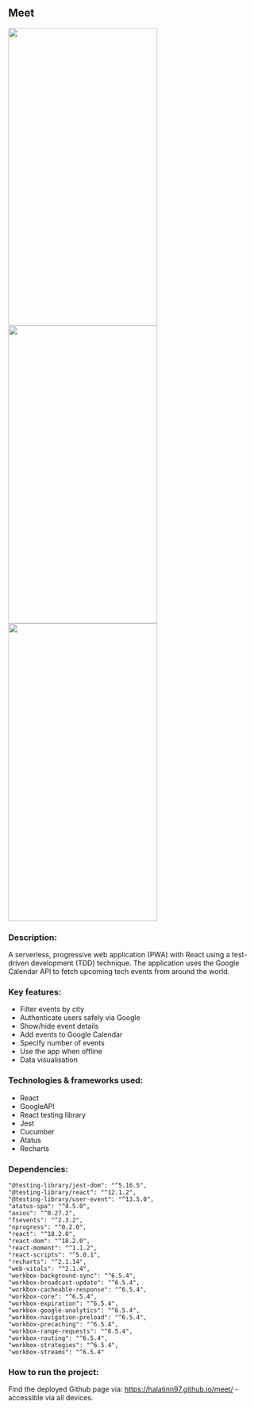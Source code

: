 ## Meet

<img width="300" height="600" src="https://user-images.githubusercontent.com/76042761/193661152-dd1a4377-1436-4317-ba59-1fe48e7e3a8d.jpg">    <img width="300" height="600" src="https://user-images.githubusercontent.com/76042761/193661217-67b855b3-6ae0-4d05-adc0-7d214e6bba0e.jpg">  <img width="300"  width="300" height="600" src="https://user-images.githubusercontent.com/76042761/193662881-513b0355-a12f-49db-b225-fc20672c7076.jpg">

### Description: 

A serverless, progressive web application (PWA) with React using a test-driven development (TDD) technique. The application uses the Google Calendar API to fetch upcoming tech events from around the world.

### Key features:

- Filter events by city
- Authenticate users safely via Google 
- Show/hide event details
- Add events to Google Calendar
- Specify number of events
- Use the app when offline
- Data visualisation

### Technologies & frameworks used:

- React
- GoogleAPI
- React testing library
- Jest
- Cucumber 
- Atatus
- Recharts

### Dependencies:

    "@testing-library/jest-dom": "^5.16.5",
    "@testing-library/react": "^12.1.2",
    "@testing-library/user-event": "^13.5.0",
    "atatus-spa": "^4.5.0",
    "axios": "^0.27.2",
    "fsevents": "^2.3.2",
    "nprogress": "^0.2.0",
    "react": "^18.2.0",
    "react-dom": "^18.2.0",
    "react-moment": "^1.1.2",
    "react-scripts": "^5.0.1",
    "recharts": "^2.1.14",
    "web-vitals": "^2.1.4",
    "workbox-background-sync": "^6.5.4",
    "workbox-broadcast-update": "^6.5.4",
    "workbox-cacheable-response": "^6.5.4",
    "workbox-core": "^6.5.4",
    "workbox-expiration": "^6.5.4",
    "workbox-google-analytics": "^6.5.4",
    "workbox-navigation-preload": "^6.5.4",
    "workbox-precaching": "^6.5.4",
    "workbox-range-requests": "^6.5.4",
    "workbox-routing": "^6.5.4",
    "workbox-strategies": "^6.5.4",
    "workbox-streams": "^6.5.4"
  
  ### How to run the project:
  
  Find the deployed Github page via: https://halatinn97.github.io/meet/ - accessible via all devices.
